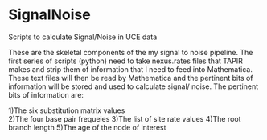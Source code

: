 # SignalNoise
Scripts to calculate Signal/Noise in UCE data


These are the skeletal components of the my signal to noise pipeline. The first series of scripts (python) need to take nexus.rates files that TAPIR makes and strip them of information that I need to feed into Mathematica. These text files will then be read by Mathematica and the pertinent bits of information will be stored and used to calculate signal/ noise. The pertinent bits of information are:

 1)The six substitution matrix values  
 2)The four base pair frequeies
 3)The list of site rate values
 4)The root branch length
 5)The age of the node of interest
